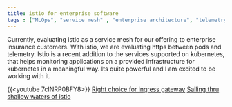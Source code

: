 ```yaml
---
title: istio for enterprise software
tags : ["MLOps", "service mesh" , "enterprise architecture", "telemetry", "k8s"]
---
```


Currently, evaluating istio as a service mesh for our offering to enterprise insurance customers. With istio, we are evaluating https between pods and telemetry. Istio is a recent addition to the services supported on kubernetes, that helps monitoring applications on a provided infrastructure for kubernetes in a meaningful way. Its quite powerful and I am excited to be working with it.

{{<youtube 7cINRP0BFY8>}}
[Right choice for ingress gateway](https://medium.com/@zhaohuabing/which-one-is-the-right-choice-for-the-ingress-gateway-of-your-service-mesh-21a280d4a29c)
[Sailing thru shallow waters of istio](https://medium.com/@jakubkulich/sailing-with-the-istio-through-the-shallow-water-8ae81668381e)
